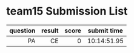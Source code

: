 # team15 Submission List
question | result | score | submit time
----:|----:|-----:|-----
PA | CE | 0 | 10:14:51.95 

